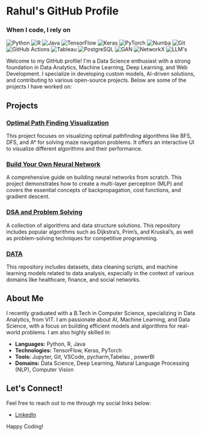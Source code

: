 # Rahul's GitHub Profile
<h3>When I code, I rely on</h3>
<p>
  <img alt="Python" src="https://img.shields.io/badge/-Python-3776AB?style=flat-square&logo=python&logoColor=white" />
  <img alt="R" src="https://img.shields.io/badge/-R-276DC3?style=flat-square&logo=r&logoColor=white" />
  <img alt="Java" src="https://img.shields.io/badge/-Java-007396?style=flat-square&logo=java&logoColor=white" />
  <img alt="TensorFlow" src="https://img.shields.io/badge/-TensorFlow-FF6F00?style=flat-square&logo=tensorflow&logoColor=white" />
  <img alt="Keras" src="https://img.shields.io/badge/-Keras-D00000?style=flat-square&logo=keras&logoColor=white" />
  <img alt="PyTorch" src="https://img.shields.io/badge/-PyTorch-EE4C2C?style=flat-square&logo=pytorch&logoColor=white" />
  <img alt="Numba" src="https://img.shields.io/badge/-Numba-9E2A2F?style=flat-square&logo=numba&logoColor=white" />
  <img alt="Git" src="https://img.shields.io/badge/-Git-F05032?style=flat-square&logo=git&logoColor=white" />
  <img alt="GitHub Actions" src="https://img.shields.io/badge/-Github_Actions-2088FF?style=flat-square&logo=github-actions&logoColor=white" />
  <img alt="Tableau" src="https://img.shields.io/badge/-Tableau-E97627?style=flat-square&logo=tableau&logoColor=white" />
  <img alt="PostgreSQL" src="https://img.shields.io/badge/-PostgreSQL-336791?style=flat-square&logo=postgresql&logoColor=white" />
  <img alt="GAN" src="https://img.shields.io/badge/-D3.js-F9A03C?style=flat-square&logo=d3.js&logoColor=white" />
  <img alt="NetworkX" src="https://img.shields.io/badge/-NetworkX-FFB833?style=flat-square&logo=networkx&logoColor=white" />
  <img alt="LLM's" src="https://img.shields.io/badge/-Google_Cloud_Platform-1A73E8?style=flat-square&logo=google-cloud&logoColor=white" />
</p>

Welcome to my GitHub profile! I'm a Data Science enthusiast with a strong foundation in Data Analytics, Machine Learning, Deep Learning, and Web Development. I specialize in developing custom models, AI-driven solutions, and contributing to various open-source projects. Below are some of the projects I have worked on:

## Projects

### [Optimal Path Finding Visualization](https://github.com/Rahul20037237/Optimial_path_finding_viz)
This project focuses on visualizing optimal pathfinding algorithms like BFS, DFS, and A* for solving maze navigation problems. It offers an interactive UI to visualize different algorithms and their performance.

### [Build Your Own Neural Network](https://github.com/Rahul20037237/Build_your_own_NN)
A comprehensive guide on building neural networks from scratch. This project demonstrates how to create a multi-layer perceptron (MLP) and covers the essential concepts of backpropagation, cost functions, and gradient descent.

### [DSA and Problem Solving](https://github.com/Rahul20037237/DSA_and_problem_solving)
A collection of algorithms and data structure solutions. This repository includes popular algorithms such as Dijkstra’s, Prim’s, and Kruskal’s, as well as problem-solving techniques for competitive programming.

### [DATA](https://github.com/Rahul20037237/DATA)
This repository includes datasets, data cleaning scripts, and machine learning models related to data analysis, especially in the context of various domains like healthcare, finance, and social networks.

## About Me

I recently graduated with a B.Tech in Computer Science, specializing in Data Analytics, from VIT. I am passionate about AI, Machine Learning, and Data Science, with a focus on building efficient models and algorithms for real-world problems. I am also highly skilled in:

- **Languages:** Python, R, Java
- **Technologies:** TensorFlow, Keras, PyTorch
- **Tools:** Jupyter, Git, VSCode, pycharm,Tabelau , powerBI
- **Domains:** Data Science, Deep Learning, Natural Language Processing (NLP), Computer Vision

## Let's Connect!

Feel free to reach out to me through my social links below:
- [LinkedIn](https://www.linkedin.com/in/)

Happy Coding!
